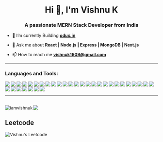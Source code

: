 <h1 align="center">Hi 👋, I'm Vishnu K</h1>
<h3 align="center">A passionate MERN Stack Developer from India</h3>

- 🔭 I’m currently Building **[odux.in](https://www.odux.in)**

- 💬 Ask me about **React | Node.js | Express | MongoDB | Next.js**

- 📫 How to reach me **vishnuk1609@gmail.com**
<hr />
<h3 align="left">Languages and Tools:</h3>

<img align="left" src="https://img.shields.io/badge/Next.js-000000?style=for-the-badge&logo=next.js&logoColor=white" style="padding: 0;" />
<img align="left" src="https://img.shields.io/badge/javascript-%23323330.svg?style=for-the-badge&logo=javascript&logoColor=%23F7DF1E" style="padding: 0;" />
<img align="left" src="https://img.shields.io/badge/typescript-%23007ACC.svg?style=for-the-badge&logo=typescript&logoColor=white" style="padding: 0;" />
<img align="left" src="https://img.shields.io/badge/react-%2320232a.svg?style=for-the-badge&logo=react&logoColor=%2361DAFB" style="padding: 0;" />
<img align="left" src="https://img.shields.io/badge/express.js-%23404d59.svg?style=for-the-badge&logo=express&logoColor=%2361DAFB" style="padding: 0;" />
<img align="left" src="https://img.shields.io/badge/nestjs-%23E0234E.svg?style=for-the-badge&logo=nestjs&logoColor=white" style="padding: 0;" />
<img align="left" src="https://img.shields.io/badge/node.js-6DA55F?style=for-the-badge&logo=node.js&logoColor=white" style="padding: 0;" />
<img align="left" src="https://img.shields.io/badge/MongoDB-%234ea94b.svg?style=for-the-badge&logo=mongodb&logoColor=white" style="padding: 0;" />
<img align="left" src="https://img.shields.io/badge/LeetCode-000000?style=for-the-badge&logo=LeetCode&logoColor=#d16c06" style="padding: 0;" />
<img align="left" src="https://img.shields.io/badge/JWT-black?style=for-the-badge&logo=JSON%20web%20tokens" style="padding: 0;" />
<img align="left" src="https://img.shields.io/badge/NPM-%23CB3837.svg?style=for-the-badge&logo=npm&logoColor=white" style="padding: 0;" />
<img align="left" src="https://img.shields.io/badge/React_Router-CA4245?style=for-the-badge&logo=react-router&logoColor=white" style="padding: 0;" />
<img align="left" src="https://img.shields.io/badge/Firebase-039BE5?style=for-the-badge&logo=Firebase&logoColor=white" style="padding: 0;" />
<img align="left" src="https://img.shields.io/badge/nginx-%23009639.svg?style=for-the-badge&logo=nginx&logoColor=white" style="padding: 0;" />
<img align="left" src="https://img.shields.io/badge/tailwindcss-%2338B2AC.svg?style=for-the-badge&logo=tailwind-css&logoColor=white" style="padding: 0;" />
<img align="left" src="https://img.shields.io/badge/NODEMON-%23323330.svg?style=for-the-badge&logo=nodemon&logoColor=%BBDEAD" style="padding: 0;" />
<img align="left" src="https://img.shields.io/badge/Socket.io-black?style=for-the-badge&logo=socket.io&badgeColor=010101" style="padding: 0;" />
<img align="left" src="https://img.shields.io/badge/redux-%23593d88.svg?style=for-the-badge&logo=redux&logoColor=white" style="padding: 0;" />
<img align="left" src="https://img.shields.io/badge/netlify-%23000000.svg?style=for-the-badge&logo=netlify&logoColor=#00C7B7" style="padding: 0;" />
<img align="left" src="https://img.shields.io/badge/github-%23121011.svg?style=for-the-badge&logo=github&logoColor=white" style="padding: 0;" />
<img align="left" src="https://img.shields.io/badge/git-%23F05033.svg?style=for-the-badge&logo=git&logoColor=white" style="padding: 0;" />
<img align="left" src="https://img.shields.io/badge/Postman-FF6C37?style=for-the-badge&logo=postman&logoColor=white" style="padding: 0;" />
<img align="left" src="https://img.shields.io/badge/html5-%23E34F26.svg?style=for-the-badge&logo=html5&logoColor=white" style="padding: 0;" />
<img align="left" src="https://img.shields.io/badge/css3-%231572B6.svg?style=for-the-badge&logo=css3&logoColor=white" style="padding: 0;" />
<img align="left" src="https://img.shields.io/badge/Visual%20Studio%20Code-0078d7.svg?style=for-the-badge&logo=visual-studio-code&logoColor=white" style="padding: 0;" />
<img align="left" src="https://img.shields.io/badge/bootstrap-%238511FA.svg?style=for-the-badge&logo=bootstrap&logoColor=white" style="padding: 0;" />
<img align="left" src="https://img.shields.io/badge/java-%23ED8B00.svg?style=for-the-badge&logo=openjdk&logoColor=white" style="padding: 0;" />
<img align="left" src="https://img.shields.io/badge/postgres-%23316192.svg?style=for-the-badge&logo=postgresql&logoColor=white" style="padding: 0;" />
<img align="left" src="https://img.shields.io/badge/jquery-%230769AD.svg?style=for-the-badge&logo=jquery&logoColor=white" style="padding: 0;" />
<img align="left" src="https://img.shields.io/badge/vite-%23646CFF.svg?style=for-the-badge&logo=vite&logoColor=white" style="padding: 0;" />
<img align="left" src="https://img.shields.io/badge/AWS-%23FF9900.svg?style=for-the-badge&logo=amazon-aws&logoColor=white" style="padding: 0;" />
<img align="left" src="https://img.shields.io/badge/c-%2300599C.svg?style=for-the-badge&logo=c&logoColor=white" style="padding: 0;" />
<img align="" src="https://img.shields.io/badge/figma-%23F24E1E.svg?style=for-the-badge&logo=figma&logoColor=white" style="padding: 0;" />

<hr />
<br />
<img align="left" src="https://github-readme-stats.vercel.app/api?username=iamvishnuk&show_icons=true&locale=en" alt="iamvishnuk" />
<img src="https://github-readme-stats.vercel.app/api/top-langs/?username=iamvishnuk&layout=compact" />




## Leetcode
![Vishnu's Leetcode](https://leetcard.jacoblin.cool/vishnukkakkarayil?ext=heatmap)
